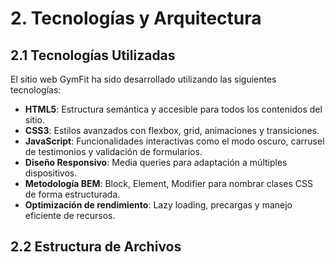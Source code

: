 # 2. Tecnologías y Arquitectura

## 2.1 Tecnologías Utilizadas

El sitio web GymFit ha sido desarrollado utilizando las siguientes tecnologías:

- **HTML5**: Estructura semántica y accesible para todos los contenidos del sitio.
- **CSS3**: Estilos avanzados con flexbox, grid, animaciones y transiciones.
- **JavaScript**: Funcionalidades interactivas como el modo oscuro, carrusel de testimonios y validación de formularios.
- **Diseño Responsivo**: Media queries para adaptación a múltiples dispositivos.
- **Metodología BEM**: Block, Element, Modifier para nombrar clases CSS de forma estructurada.
- **Optimización de rendimiento**: Lazy loading, precargas y manejo eficiente de recursos.

## 2.2 Estructura de Archivos

